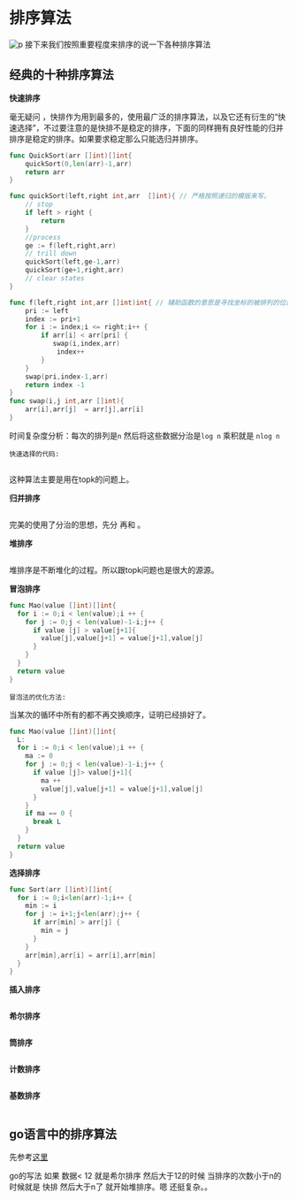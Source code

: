 # 排序算法
![p](https://raw.githubusercontent.com/imgoogege/Sorting-Algorithm/master/res/sort.png)
接下来我们按照重要程度来排序的说一下各种排序算法
## 经典的十种排序算法
**快速排序**

毫无疑问 ，快排作为用到最多的，使用最广泛的排序算法，以及它还有衍生的“快速选择”，不过要注意的是快排不是稳定的排序，下面的同样拥有良好性能的归并排序是稳定的排序。如果要求稳定那么只能选归并排序。

```go
func QuickSort(arr []int)[]int{
    quickSort(0,len(arr)-1,arr)
    return arr
}

func quickSort(left,right int,arr  []int){ // 严格按照递归的模版来写。
    // stop
    if left > right {
        return
    }
    //process
    ge := f(left,right,arr)
    // trill down
    quickSort(left,ge-1,arr)
    quickSort(ge+1,right,arr)
    // clear states
}

func f(left,right int,arr []int)int{ // 辅助函数的意思是寻找坐标的被排列的位置，以及将切片排好位置。
    pri := left
    index := pri+1
    for i := index;i <= right;i++ {
        if arr[i] < arr[pri] {
           swap(i,index,arr)
            index++
        }
    }
    swap(pri,index-1,arr)
    return index -1
}
func swap(i,j int,arr []int){
    arr[i],arr[j]  = arr[j],arr[i]
}

```
时间复杂度分析：每次的排列是`n` 然后将这些数据分治是`log n` 乘积就是 `nlog n`

`快速选择的代码:`

```go

```
这种算法主要是用在topk的问题上。

**归并排序**

```go

```
完美的使用了分治的思想，先分 再和 。

**堆排序**

```go

```
堆排序是不断堆化的过程。所以跟topk问题也是很大的源源。

**冒泡排序**

```go
func Mao(value []int)[]int{
  for i := 0;i < len(value);i ++ {
    for j := 0;j < len(value)-1-i;j++ {
      if value [j] > value[j+1]{
        value[j],value[j+1] = value[j+1],value[j]
      }
    }
  }
  return value
}

```
`冒泡法的优化方法:`

当某次的循环中所有的都不再交换顺序，证明已经排好了。
```go
func Mao(value []int)[]int{
  L:
  for i := 0;i < len(value);i ++ {
    ma := 0
    for j := 0;j < len(value)-1-i;j++ {
      if value [j]> value[j+1]{
        ma ++
        value[j],value[j+1] = value[j+1],value[j]
      }
    }
    if ma == 0 {
      break L
    }
  }
  return value
}

```

**选择排序**

```go
func Sort(arr []int)[]int{
  for i := 0;i<len(arr)-1;i++ {
    min := i
    for j := i+1;j<len(arr);j++ {
      if arr[min] > arr[j] {
        min = j
      }
    }
    arr[min],arr[i] = arr[i],arr[min]
  }
}
```
**插入排序**

```go
```

**希尔排序**

```go
```

**筒排序**

```go
```
**计数排序**

```go
```
**基数排序**

```go
```

## go语言中的排序算法
先参考[这里](https://segmentfault.com/a/1190000016514382)

go的写法 如果 数据< 12 就是希尔排序 然后大于12的时候 当排序的次数小于n的时候就是 快排 然后大于n了 就开始堆排序。嗯 还挺复杂。。
